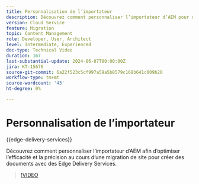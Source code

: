 ```yaml
---
title: Personnalisation de l’importateur
description: Découvrez comment personnaliser l’importateur d’AEM pour obtenir un maximum de résultats lors de la migration du site.
version: Cloud Service
feature: Migration
topic: Content Management
role: Developer, User, Architect
level: Intermediate, Experienced
doc-type: Technical Video
duration: 167
last-substantial-update: 2024-06-07T00:00:00Z
jira: KT-15676
source-git-commit: 6a22f523c5cf997a59a5b8579c168b641c009b20
workflow-type: tm+mt
source-wordcount: '43'
ht-degree: 0%

---
```



# Personnalisation de l’importateur

{{edge-delivery-services}}

Découvrez comment personnaliser l’importateur d’AEM afin d’optimiser l’efficacité et la précision au cours d’une migration de site pour créer des documents avec des Edge Delivery Services.

>[!VIDEO](https://video.tv.adobe.com/v/3429596/?learn=on)
